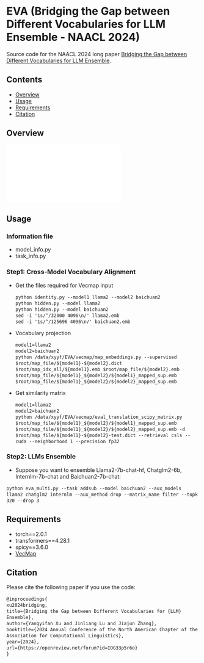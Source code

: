 # EVA (Bridging the Gap between Different Vocabularies for LLM Ensemble - NAACL 2024)
Source code for the NAACL 2024 long paper [Bridging the Gap between Different Vocabularies for LLM Ensemble](https://openreview.net/forum?id=IOG33p5r6o).

## Contents
* [Overview](#Overview)
* [Usage](#usage)
* [Requirements](#requirements)
* [Citation](#citation)

## Overview

![EVA](./framework_new.pdf)

## Usage

### Information file

+ model_info.py
+ task_info.py

### Step1: Cross-Model Vocabulary Alignment

+ Get the files required for Vecmap input

  ```shell
  python identity.py --model1 llama2 --model2 baichuan2
  python hidden.py --model llama2
  python hidden.py --model baichuan2
  sed -i '1s/^/32000 4096\n/' llama2.emb
  sed -i '1s/^/125696 4096\n/' baichuan2.emb
  ```

+ Vocabulary projection 

  ```shell
  model1=llama2
  model2=baichuan2
  python /data/xyyf/EVA/vecmap/map_embeddings.py --supervised $root/map_file/${model1}-${model2}.dict $root/map_idx_all/${model1}.emb $root/map_file/${model2}.emb $root/map_file/${model1}_${model2}/${model1}_mapped_sup.emb $root/map_file/${model1}_${model2}/${model2}_mapped_sup.emb
  ```

+ Get similarity matrix

  ```shell
  model1=llama2
  model2=baichuan2
  python /data/xyyf/EVA/vecmap/eval_translation_scipy_matrix.py $root/map_file/${model1}_${model2}/${model1}_mapped_sup.emb $root/map_file/${model1}_${model2}/${model2}_mapped_sup.emb -d $root/map_file/${model1}-${model2}-test.dict --retrieval csls --cuda --neighborhood 1 --precision fp32
  ```

### Step2: LLMs Ensemble

+ Suppose you want to ensemble Llama2-7b-chat-hf, Chatglm2-6b, Internlm-7b-chat and Baichuan2-7b-chat:
```shell
python eva_multi.py --task addsub --model baichuan2 --aux_models llama2 chatglm2 internlm --aux_method drop --matrix_name filter --topk 320 --drop 3
```

## Requirements

+ torch==2.0.1
+ transformers==4.28.1
+ spicy==3.6.0
+ [VecMap](https://github.com/artetxem/vecmap)

## Citation

Please cite the following paper if you use the code:

```
@inproceedings{
xu2024bridging,
title={Bridging the Gap between Different Vocabularies for {LLM} Ensemble},
author={Yangyifan Xu and Jinliang Lu and Jiajun Zhang},
booktitle={2024 Annual Conference of the North American Chapter of the Association for Computational Linguistics},
year={2024},
url={https://openreview.net/forum?id=IOG33p5r6o}
}
```